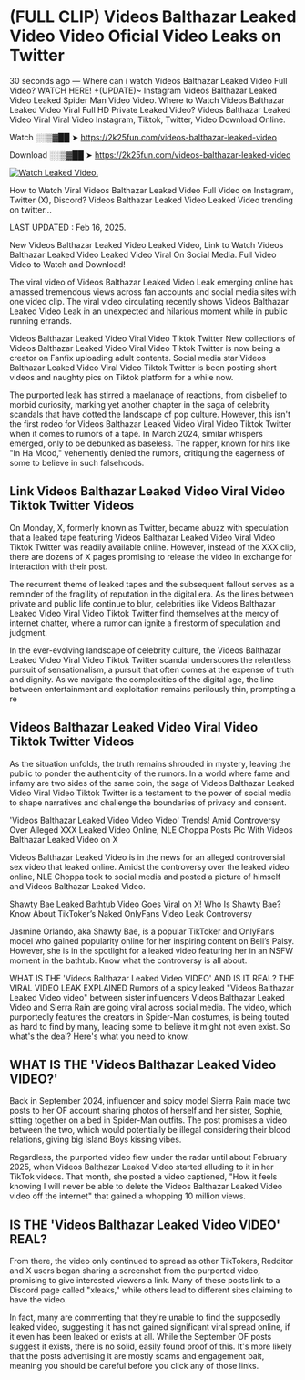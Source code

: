 # (FULL CLIP) Videos Balthazar Leaked Video Video Oficial Video Leaks on Twitter

30 seconds ago — Where can i watch Videos Balthazar Leaked Video Full Video? WATCH HERE! +(UPDATE)~ Instagram Videos Balthazar Leaked Video Leaked Spider Man Video Video. Where to Watch Videos Balthazar Leaked Video Viral Full HD Private Leaked Video? Videos Balthazar Leaked Video Viral Viral Video Instagram, Tiktok, Twitter, Video Download Online.

Watch ░░▒▓██ ➤ https://2k25fun.com/videos-balthazar-leaked-video

Download ░░▒▓██ ➤ https://2k25fun.com/videos-balthazar-leaked-video

[![Watch Leaked Video.](https://miro.medium.com/v2/resize:fit:828/format:webp/1*cilzJN44JGOrTw9NJCrNHA.gif "Watch Leaked Video")](https://2k25fun.com/videos-balthazar-leaked-video)

How to Watch Viral Videos Balthazar Leaked Video Full Video on Instagram, Twitter (X), Discord? Videos Balthazar Leaked Video Leaked Video trending on twitter...

LAST UPDATED : Feb 16, 2025.

New Videos Balthazar Leaked Video Leaked Video, Link to Watch Videos Balthazar Leaked Video Leaked Video Viral On Social Media. Full Video Video to Watch and Download!

The viral video of Videos Balthazar Leaked Video Leak emerging online has amassed tremendous views across fan accounts and social media sites with one video clip. The viral video circulating recently shows Videos Balthazar Leaked Video Leak in an unexpected and hilarious moment while in public running errands.

Videos Balthazar Leaked Video Viral Video Tiktok Twitter New collections of Videos Balthazar Leaked Video Viral Video Tiktok Twitter is now being a creator on Fanfix uploading adult contents. Social media star Videos Balthazar Leaked Video Viral Video Tiktok Twitter is been posting short videos and naughty pics on Tiktok platform for a while now.

The purported leak has stirred a maelanage of reactions, from disbelief to morbid curiosity, marking yet another chapter in the saga of celebrity scandals that have dotted the landscape of pop culture. However, this isn't the first rodeo for Videos Balthazar Leaked Video Viral Video Tiktok Twitter when it comes to rumors of a tape. In March 2024, similar whispers emerged, only to be debunked as baseless. The rapper, known for hits like "In Ha Mood," vehemently denied the rumors, critiquing the eagerness of some to believe in such falsehoods.

## Link Videos Balthazar Leaked Video Viral Video Tiktok Twitter Videos

On Monday, X, formerly known as Twitter, became abuzz with speculation that a leaked tape featuring Videos Balthazar Leaked Video Viral Video Tiktok Twitter was readily available online. However, instead of the XXX clip, there are dozens of X pages promising to release the video in exchange for interaction with their post.

The recurrent theme of leaked tapes and the subsequent fallout serves as a reminder of the fragility of reputation in the digital era. As the lines between private and public life continue to blur, celebrities like Videos Balthazar Leaked Video Viral Video Tiktok Twitter find themselves at the mercy of internet chatter, where a rumor can ignite a firestorm of speculation and judgment.

In the ever-evolving landscape of celebrity culture, the Videos Balthazar Leaked Video Viral Video Tiktok Twitter scandal underscores the relentless pursuit of sensationalism, a pursuit that often comes at the expense of truth and dignity. As we navigate the complexities of the digital age, the line between entertainment and exploitation remains perilously thin, prompting a re

##  Videos Balthazar Leaked Video Viral Video Tiktok Twitter Videos

As the situation unfolds, the truth remains shrouded in mystery, leaving the public to ponder the authenticity of the rumors. In a world where fame and infamy are two sides of the same coin, the saga of Videos Balthazar Leaked Video Viral Video Tiktok Twitter is a testament to the power of social media to shape narratives and challenge the boundaries of privacy and consent.

'Videos Balthazar Leaked Video Video Video' Trends! Amid Controversy Over Alleged XXX Leaked Video Online, NLE Choppa Posts Pic With Videos Balthazar Leaked Video on X

Videos Balthazar Leaked Video is in the news for an alleged controversial sex video that leaked online. Amidst the controversy over the leaked video online, NLE Choppa took to social media and posted a picture of himself and Videos Balthazar Leaked Video.

Shawty Bae Leaked Bathtub Video Goes Viral on X! Who Is Shawty Bae? Know About TikToker’s Naked OnlyFans Video Leak Controversy

Jasmine Orlando, aka Shawty Bae, is a popular TikToker and OnlyFans model who gained popularity online for her inspiring content on Bell’s Palsy. However, she is in the spotlight for a leaked video featuring her in an NSFW moment in the bathtub. Know what the controversy is all about.

WHAT IS THE 'Videos Balthazar Leaked Video VIDEO' AND IS IT REAL? THE VIRAL VIDEO LEAK EXPLAINED Rumors of a spicy leaked "Videos Balthazar Leaked Video video" between sister influencers Videos Balthazar Leaked Video and Sierra Rain are going viral across social media. The video, which purportedly features the creators in Spider-Man costumes, is being touted as hard to find by many, leading some to believe it might not even exist. So what's the deal? Here's what you need to know.

## WHAT IS THE 'Videos Balthazar Leaked Video VIDEO?'

Back in September 2024, influencer and spicy model Sierra Rain made two posts to her OF account sharing photos of herself and her sister, Sophie, sitting together on a bed in Spider-Man outfits. The post promises a video between the two, which would potentially be illegal considering their blood relations, giving big Island Boys kissing vibes.

Regardless, the purported video flew under the radar until about February 2025, when Videos Balthazar Leaked Video started alluding to it in her TikTok videos. That month, she posted a video captioned, "How it feels knowing I will never be able to delete the Videos Balthazar Leaked Video video off the internet" that gained a whopping 10 million views.

## IS THE 'Videos Balthazar Leaked Video VIDEO' REAL?

From there, the video only continued to spread as other TikTokers, Redditor and X users began sharing a screenshot from the purported video, promising to give interested viewers a link. Many of these posts link to a Discord page called "xleaks," while others lead to different sites claiming to have the video.

In fact, many are commenting that they're unable to find the supposedly leaked video, suggesting it has not gained significant viral spread online, if it even has been leaked or exists at all. While the September OF posts suggest it exists, there is no solid, easily found proof of this. It's more likely that the posts advertising it are mostly scams and engagement bait, meaning you should be careful before you click any of those links.